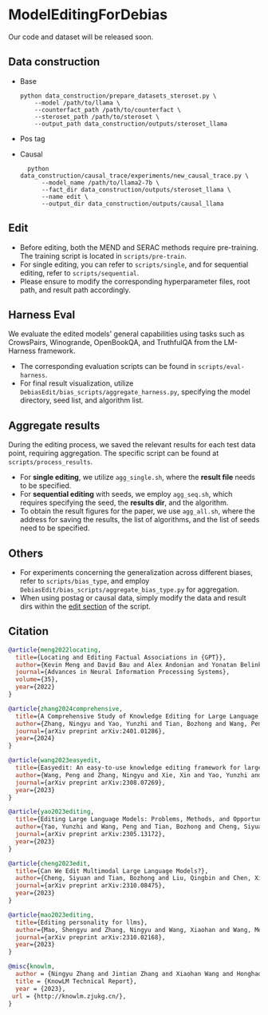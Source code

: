 # ModelEditingForDebias

Our code and dataset will be released soon.

## Data construction
- Base
    ```
    python data_construction/prepare_datasets_steroset.py \
        --model /path/to/llama \
        --counterfact_path /path/to/counterfact \
        --steroset_path /path/to/steroset \
        --output_path data_construction/outputs/steroset_llama
    ```

- Pos tag

- Causal
  ```
    python data_construction/causal_trace/experiments/new_causal_trace.py \
        --model_name /path/to/llama2-7b \
        --fact_dir data_construction/outputs/steroset_llama \
        --name edit \
        --output_dir data_construction/outputs/causal_llama
  ```
  

## Edit
- Before editing, both the MEND and SERAC methods require pre-training. The training script is located in `scripts/pre-train`. 
- For single editing, you can refer to `scripts/single`, and for sequential editing, refer to `scripts/sequential`. 
- Please ensure to modify the corresponding hyperparameter files, root path, and result path accordingly.

## Harness Eval
We evaluate the edited models' general capabilities using tasks such as CrowsPairs, Winogrande, OpenBookQA, and TruthfulQA from the LM-Harness framework. 
- The corresponding evaluation scripts can be found in `scripts/eval-harness`. 
- For final result visualization, utilize `DebiasEdit/bias_scripts/aggregate_harness.py`, specifying the model directory, seed list, and algorithm list.

## Aggregate results
During the editing process, we saved the relevant results for each test data point, requiring aggregation. The specific script can be found at `scripts/process_results`. 
- For **single editing**, we utilize `agg_single.sh`, where the **result file** needs to be specified. 
- For **sequential editing** with seeds, we employ `agg_seq.sh`, which requires specifying the seed, the **results dir**, and the algorithm. 
- To obtain the result figures for the paper, we use `agg_all.sh`, where the address for saving the results, the list of algorithms, and the list of seeds need to be specified.

## Others
- For experiments concerning the generalization across different biases, refer to `scripts/bias_type`, and employ `DebiasEdit/bias_scripts/aggregate_bias_type.py` for aggregation. 
- When using postag or causal data, simply modify the data and result dirs within the [edit section](#edit) of the script.

## Citation
```bibtex
@article{meng2022locating,
  title={Locating and Editing Factual Associations in {GPT}},
  author={Kevin Meng and David Bau and Alex Andonian and Yonatan Belinkov},
  journal={Advances in Neural Information Processing Systems},
  volume={35},
  year={2022}
}

@article{zhang2024comprehensive,
  title={A Comprehensive Study of Knowledge Editing for Large Language Models},
  author={Zhang, Ningyu and Yao, Yunzhi and Tian, Bozhong and Wang, Peng and Deng, Shumin and Wang, Mengru and Xi, Zekun and Mao, Shengyu and Zhang, Jintian and Ni, Yuansheng and others},
  journal={arXiv preprint arXiv:2401.01286},
  year={2024}
}

@article{wang2023easyedit,
  title={Easyedit: An easy-to-use knowledge editing framework for large language models},
  author={Wang, Peng and Zhang, Ningyu and Xie, Xin and Yao, Yunzhi and Tian, Bozhong and Wang, Mengru and Xi, Zekun and Cheng, Siyuan and Liu, Kangwei and Zheng, Guozhou and others},
  journal={arXiv preprint arXiv:2308.07269},
  year={2023}
}

@article{yao2023editing,
  title={Editing Large Language Models: Problems, Methods, and Opportunities},
  author={Yao, Yunzhi and Wang, Peng and Tian, Bozhong and Cheng, Siyuan and Li, Zhoubo and Deng, Shumin and Chen, Huajun and Zhang, Ningyu},
  journal={arXiv preprint arXiv:2305.13172},
  year={2023}
}

@article{cheng2023edit,
  title={Can We Edit Multimodal Large Language Models?}, 
  author={Cheng, Siyuan and Tian, Bozhong and Liu, Qingbin and Chen, Xi and Wang, Yongheng and Chen, Huajun and Zhang, Ningyu},
  journal={arXiv preprint arXiv:2310.08475},
  year={2023}
}

@article{mao2023editing,
  title={Editing personality for llms},
  author={Mao, Shengyu and Zhang, Ningyu and Wang, Xiaohan and Wang, Mengru and Yao, Yunzhi and Jiang, Yong and Xie, Pengjun and Huang, Fei and Chen, Huajun},
  journal={arXiv preprint arXiv:2310.02168},
  year={2023}
}

@misc{knowlm,
  author = {Ningyu Zhang and Jintian Zhang and Xiaohan Wang and Honghao Gui and Kangwei Liu and Yinuo Jiang and Xiang Chen and Shengyu Mao and Shuofei Qiao and Yuqi Zhu and Zhen Bi and Jing Chen and Xiaozhuan Liang and Yixin Ou and Runnan Fang and Zekun Xi and Xin Xu and Lei Li and Peng Wang and Mengru Wang and Yunzhi Yao and Bozhong Tian and Yin Fang and Guozhou Zheng and Huajun Chen},
  title = {KnowLM Technical Report},
  year = {2023},
 url = {http://knowlm.zjukg.cn/},
}
```